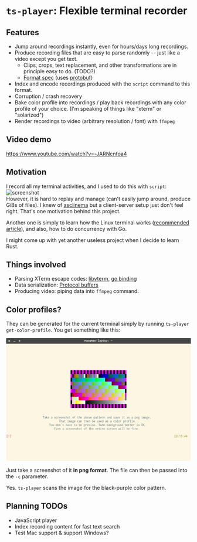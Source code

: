 # `ts-player`: Flexible terminal recorder

## Features

- Jump around recordings instantly, even for hours/days long recordings.
- Produce recording files that are easy to parse randomly -- just like a video except you get text.
  - Clips, crops, text replacement, and other transformations are in principle easy to do. (TODO?)
  - [Format spec](./its.proto) (uses [protobuf](https://developers.google.com/protocol-buffers/))
- Index and encode recordings produced with the `script` command to this format.
- Corruption / crash recovery
- Bake color profile into recordings / play back recordings with any color profile of your choice. (I'm speaking of things like "xterm" or "solarized")
- Render recordings to video (arbitrary resolution / font) with `ffmpeg`

## Video demo

https://www.youtube.com/watch?v=-JARNcnfoa4

## Motivation

I record all my terminal activities, and I used to do this with `script`: \
![screenshot](https://i.imgur.com/PkComtv.png) \
However, it is hard to replay and manage (can't easily jump around, produce GiBs of files). I knew of [asciinema](https://asciinema.org/) but a client-server setup just don't feel right. That's one motivation behind this project.

Another one is simply to learn how the Linux terminal works ([recommended article](http://www.linusakesson.net/programming/tty/)), and also, how to do concurrency with Go.

I might come up with yet another useless project when I decide to learn Rust.

## Things involved

- Parsing XTerm escape codes: [libvterm](http://www.leonerd.org.uk/code/libvterm/), [go binding](https://github.com/micromaomao/go-libvterm)
- Data serialization: [Protocol buffers](https://developers.google.com/protocol-buffers/)
- Producing video: piping data into `ffmpeg` command.

## Color profiles?

They can be generated for the current terminal simply by running `ts-player get-color-profile`. You get something like this:

![](./doc/example-color-profile.png)

Just take a screenshot of it **in png format**. The file can then be passed into the `-c` parameter.

Yes. `ts-player` scans the image for the black-purple color pattern.

## Planning TODOs

- JavaScript player
- Index recording content for fast text search
- Test Mac support & support Windows?
